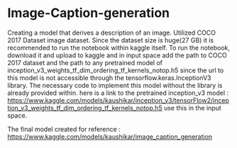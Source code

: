 # Image-Caption-generation
Creating a model that derives a description of an image.
Utilized COCO 2017 Dataset image dataset. 
Since the dataset size is huge(27 GB) it is recommended to run the notebook within kaggle itself.
To run the notebook, download it and upload to kaggle and in input space add the path to COCO 2017 dataset and the path to any pretrained model of inception_v3_weights_tf_dim_ordering_tf_kernels_notop.h5 since the url to this model is not accessible through the tensorflow.keras.InceptionV3 library. The necessary code to implement this model without the library is already provided within.
here is a link to the pretrained inception_v3 model : https://www.kaggle.com/models/kaushikar/inception_v3/tensorFlow2/inception_v3_weights_tf_dim_ordering_tf_kernels_notop.h5
use this in the input space.

The final model created for reference : https://www.kaggle.com/models/kaushikar/image_caption_generation
